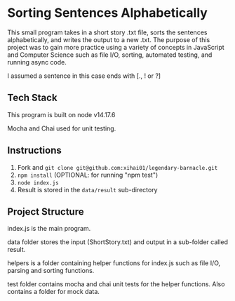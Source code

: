 # Sorting Sentences Alphabetically
This small program takes in a short story .txt file, sorts the sentences alphabetically, and writes the output to a new .txt. The purpose of this project was to gain more practice using a variety of concepts in JavaScript and Computer Science such as file I/O, sorting, automated testing, and running async code.

I assumed a sentence in this case ends with [., ! or ?]

## Tech Stack
This program is built on node v14.17.6

Mocha and Chai used for unit testing.

## Instructions
1. Fork and ```git clone git@github.com:xihai01/legendary-barnacle.git```
2. ```npm install``` (OPTIONAL: for running "npm test")
3. ```node index.js```
4. Result is stored in the ```data/result``` sub-directory

## Project Structure
index.js is the main program.

data folder stores the input (ShortStory.txt) and output in a sub-folder called result.

helpers is a folder containing helper functions for index.js such as file I/O, parsing and sorting functions.

test folder contains mocha and chai unit tests for the helper functions. Also contains a folder for mock data.

